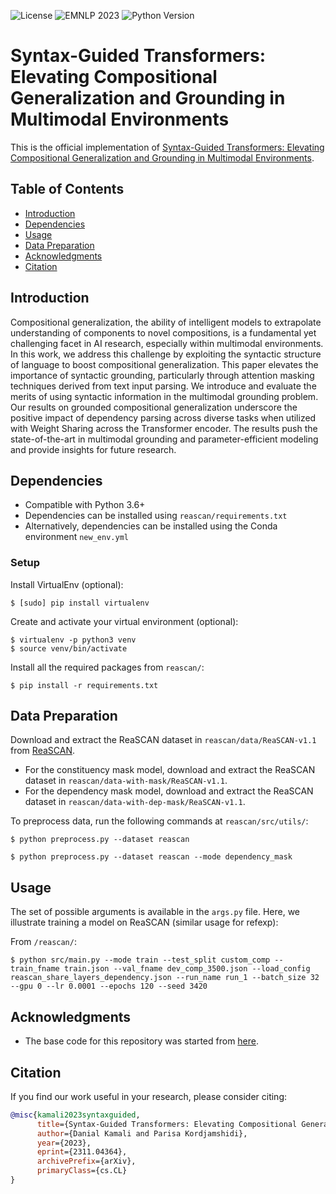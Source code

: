 
![License](https://img.shields.io/badge/license-MIT-blue.svg) ![EMNLP 2023](https://img.shields.io/badge/EMNLP-2023-orange.svg) ![Python Version](https://img.shields.io/badge/python-3.6-blue.svg)

# Syntax-Guided Transformers: Elevating Compositional Generalization and Grounding in Multimodal Environments

This is the official implementation of [Syntax-Guided Transformers: Elevating Compositional Generalization and Grounding in Multimodal Environments](https://arxiv.org/abs/2311.04364).

## Table of Contents

- [Introduction](#introduction)
- [Dependencies](#dependencies)
- [Usage](#usage)
- [Data Preparation](#data-preparation)
- [Acknowledgments](#acknowledgments)
- [Citation](#citation)

## Introduction

Compositional generalization, the ability of intelligent models to extrapolate understanding of components to novel compositions, is a fundamental yet challenging facet in AI research, especially within multimodal environments. In this work, we address this challenge by exploiting the syntactic structure of language to boost compositional generalization. This paper elevates the importance of syntactic grounding, particularly through attention masking techniques derived from text input parsing. We introduce and evaluate the merits of using syntactic information in the multimodal grounding problem. Our results on grounded compositional generalization underscore the positive impact of dependency parsing across diverse tasks when utilized with Weight Sharing across the Transformer encoder. The results push the state-of-the-art in multimodal grounding and parameter-efficient modeling and provide insights for future research.

## Dependencies

- Compatible with Python 3.6+
- Dependencies can be installed using `reascan/requirements.txt`
- Alternatively, dependencies can be installed using the Conda environment `new_env.yml`

### Setup

Install VirtualEnv (optional):

```shell
$ [sudo] pip install virtualenv
```

Create and activate your virtual environment (optional):

```shell
$ virtualenv -p python3 venv
$ source venv/bin/activate
```

Install all the required packages from `reascan/`:

```shell
$ pip install -r requirements.txt
```

## Data Preparation

Download and extract the ReaSCAN dataset in `reascan/data/ReaSCAN-v1.1` from [ReaSCAN](https://reascan.github.io/).

- For the constituency mask model, download and extract the ReaSCAN dataset in `reascan/data-with-mask/ReaSCAN-v1.1`.
- For the dependency mask model, download and extract the ReaSCAN dataset in `reascan/data-with-dep-mask/ReaSCAN-v1.1`.

To preprocess data, run the following commands at `reascan/src/utils/`:

```shell
$ python preprocess.py --dataset reascan
```

```shell
$ python preprocess.py --dataset reascan --mode dependency_mask
```

## Usage

The set of possible arguments is available in the `args.py` file. Here, we illustrate training a model on ReaSCAN (similar usage for refexp):

From `/reascan/`:

```shell
$ python src/main.py --mode train --test_split custom_comp --train_fname train.json --val_fname dev_comp_3500.json --load_config reascan_share_layers_dependency.json --run_name run_1 --batch_size 32 --gpu 0 --lr 0.0001 --epochs 120 --seed 3420
```

## Acknowledgments

- The base code for this repository was started from [here](https://github.com/ankursikarwar/Grounded-Compositional-Generalization/tree/main).

## Citation

If you find our work useful in your research, please consider citing:

```bibtex
@misc{kamali2023syntaxguided,
      title={Syntax-Guided Transformers: Elevating Compositional Generalization and Grounding in Multimodal Environments}, 
      author={Danial Kamali and Parisa Kordjamshidi},
      year={2023},
      eprint={2311.04364},
      archivePrefix={arXiv},
      primaryClass={cs.CL}
}
```